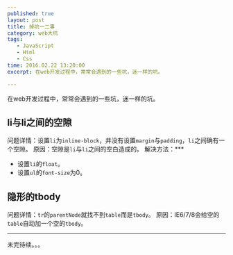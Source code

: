 ```yaml
---
published: true
layout: post
title: 掉坑一二事
category: web大坑
tags: 
   - JavaScript
   - Html
   - Css
time: 2016.02.22 13:20:00
excerpt: 在web开发过程中，常常会遇到的一些坑，迷一样的坑。

---
```


在web开发过程中，常常会遇到的一些坑，迷一样的坑。

<!--more-->

## li与li之间的空隙
问题详情：设置`li`为`inline-block`，并没有设置`margin`与`padding`，`li`之间确有一个空隙。
原因：空隙是`li`与`li`之间的空白造成的。
解决方法：***
* 设置`li`的`float`。
* 设置`ul`的`font-size`为0。
## 隐形的tbody
问题详情：`tr`的`parentNode`就找不到`table`而是`tbody`。
原因：IE6/7/8会给空的`table`自动加一个空的`tbody`。

***
未完待续。。。

